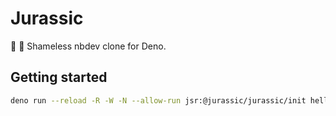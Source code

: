 # Jurassic

🦕 🔭 Shameless nbdev clone for Deno.

## Getting started

```bash
deno run --reload -R -W -N --allow-run jsr:@jurassic/jurassic/init hellojurassic
```
